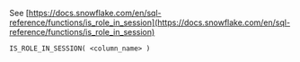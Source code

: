 See [https://docs.snowflake.com/en/sql-reference/functions/is_role_in_session](https://docs.snowflake.com/en/sql-reference/functions/is_role_in_session)
```
IS_ROLE_IN_SESSION( <column_name> )
```
